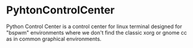 # PyhtonControlCenter
Python Control Center is a control center for linux terminal designed for "bspwm" environments where we don't find the classic xorg or gnome cc as in common graphical environments.
